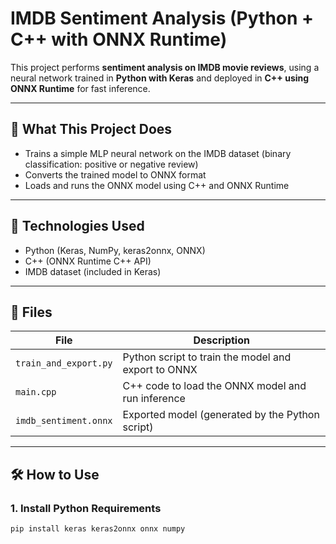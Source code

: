 # IMDB Sentiment Analysis (Python + C++ with ONNX Runtime)

This project performs **sentiment analysis on IMDB movie reviews**, using a neural network trained in **Python with Keras** and deployed in **C++ using ONNX Runtime** for fast inference.

---

## 📌 What This Project Does

- Trains a simple MLP neural network on the IMDB dataset (binary classification: positive or negative review)
- Converts the trained model to ONNX format
- Loads and runs the ONNX model using C++ and ONNX Runtime

---

## 🚀 Technologies Used

- Python (Keras, NumPy, keras2onnx, ONNX)
- C++ (ONNX Runtime C++ API)
- IMDB dataset (included in Keras)

---

## 📂 Files

| File              | Description                                           |
|-------------------|-------------------------------------------------------|
| `train_and_export.py` | Python script to train the model and export to ONNX |
| `main.cpp`         | C++ code to load the ONNX model and run inference     |
| `imdb_sentiment.onnx` | Exported model (generated by the Python script)     |

---

## 🛠 How to Use

### 1. Install Python Requirements

```bash
pip install keras keras2onnx onnx numpy
